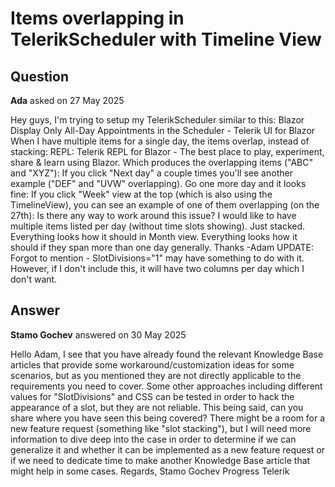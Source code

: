 # Items overlapping in TelerikScheduler with Timeline View

## Question

**Ada** asked on 27 May 2025

Hey guys, I'm trying to setup my TelerikScheduler similar to this: Blazor Display Only All-Day Appointments in the Scheduler - Telerik UI for Blazor When I have multiple items for a single day, the items overlap, instead of stacking: REPL: Telerik REPL for Blazor - The best place to play, experiment, share & learn using Blazor. Which produces the overlapping items ("ABC" and "XYZ"): If you click "Next day" a couple times you'll see another example ("DEF" and "UVW" overlapping). Go one more day and it looks fine: If you click "Week" view at the top (which is also using the TimelineView), you can see an example of one of them overlapping (on the 27th): Is there any way to work around this issue? I would like to have multiple items listed per day (without time slots showing). Just stacked. Everything looks how it should in Month view. Everything looks how it should if they span more than one day generally. Thanks -Adam UPDATE: Forgot to mention - SlotDivisions="1" may have something to do with it. However, if I don't include this, it will have two columns per day which I don't want.

## Answer

**Stamo Gochev** answered on 30 May 2025

Hello Adam, I see that you have already found the relevant Knowledge Base articles that provide some workaround/customization ideas for some scenarios, but as you mentioned they are not directly applicable to the requirements you need to cover. Some other approaches including different values for "SlotDivisions" and CSS can be tested in order to hack the appearance of a slot, but they are not reliable. This being said, can you share where you have seen this being covered? There might be a room for a new feature request (something like "slot stacking"), but I will need more information to dive deep into the case in order to determine if we can generalize it and whether it can be implemented as a new feature request or if we need to dedicate time to make another Knowledge Base article that might help in some cases. Regards, Stamo Gochev Progress Telerik
